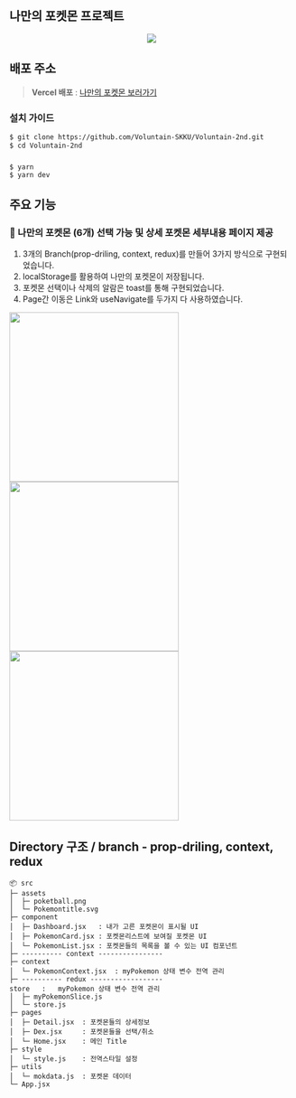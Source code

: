 ## 나만의 포켓몬 프로젝트
<div align="center">
<img src="https://github.com/user-attachments/assets/96771bed-b33c-44ed-a2ad-d185c1bd8277"/>
</div>

## 배포 주소
> **Vercel 배포** : [나만의 포켓몬 보러가기](https://poketmon-project-r5dbfjp2w-woohyucks-projects.vercel.app/Dex) 
### 설치 가이드 
``` bash
$ git clone https://github.com/Voluntain-SKKU/Voluntain-2nd.git
$ cd Voluntain-2nd
```
### 
```
$ yarn
$ yarn dev 
```

## 주요 기능
### 🌟 나만의 포켓몬 (6개) 선택 가능 및 상세 포켓몬 세부내용 페이지 제공
1. 3개의 Branch(prop-driling, context, redux)를 만들어 3가지 방식으로 구현되었습니다.
2. localStorage를 활용하여 나만의 포켓몬이 저장됩니다.
3. 포켓몬 선택이나 삭제의 알람은 toast를 통해 구현되었습니다.
4. Page간 이동은 Link와 useNavigate를 두가지 다 사용하였습니다.
<div display="gird" grid-template-columns ="repeat(3,1fr)" gap="15px" >
  <img width="300px" src="https://github.com/user-attachments/assets/be0bb665-d008-4ac6-89f7-f3926ad0a691"/>
  <img width="300px" src="https://github.com/user-attachments/assets/88d21ac5-5092-4ae8-aef9-7cff336089ba"/>
  <img width="300px" src="https://github.com/user-attachments/assets/7faba44d-29d6-4914-ac53-877da9899730"/>
</div>

## Directory 구조 / branch - prop-driling, context, redux
```
📦 src
├─ assets
│  ├─ poketball.png
│  └─ Pokemontitle.svg
├─ component
│  ├─ Dashboard.jsx   : 내가 고른 포켓몬이 표시될 UI
│  ├─ PokemonCard.jsx : 포켓몬리스트에 보여질 포켓몬 UI
│  └─ PokemonList.jsx : 포켓몬들의 목록을 볼 수 있는 UI 컴포넌트
├─ ---------- context ----------------
├─ context
│  └─ PokemonContext.jsx  : myPokemon 상태 변수 전역 관리
├─ ---------- redux ------------------
store   :   myPokemon 상태 변수 전역 관리
│  ├─ myPokemonSlice.js
│  └─ store.js
├─ pages
│  ├─ Detail.jsx  : 포켓몬들의 상세정보 
│  ├─ Dex.jsx     : 포켓몬들을 선택/취소 
│  └─ Home.jsx    : 메인 Title
├─ style
│  └─ style.js    : 전역스타일 설정
├─ utils
│  └─ mokdata.js  : 포켓몬 데이터 
└─ App.jsx
```



